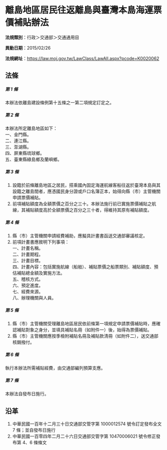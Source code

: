# 離島地區居民往返離島與臺灣本島海運票價補貼辦法

**法規類別**：行政＞交通部＞交通通用目

**異動日期**：2015/02/26  

**法規網址**：https://law.moj.gov.tw/LawClass/LawAll.aspx?pcode=K0020062





## 法條
##### 第 1 條
本辦法依離島建設條例第十五條之一第二項規定訂定之。

##### 第 2 條
本辦法所定離島地區如下：  
一、金門縣。  
二、連江縣。  
三、澎湖縣。  
四、屏東縣琉球鄉。  
五、臺東縣綠島鄉及蘭嶼鄉。

##### 第 3 條
1. 設籍於前條離島地區之居民，搭乘國內固定海運航線客船往返於臺灣本島與其設籍之離島間者，應憑國民身分證或戶口名簿正本，始得向縣（市）主管機關申請票價補貼。
1. 前項補貼額度為全額票價之百分之三十。本辦法施行前已實施票價補貼之航線，其補貼額度高於全額票價之百分之三十者，得維持其原有補貼額度。

##### 第 4 條
1. 縣（市）主管機關申請經費補助，應擬具計畫書函送交通部審議核定。
1. 前項計畫書應敘明下列事項：  
一、計畫名稱。  
二、計畫期程。  
三、計畫目標。  
四、計畫內容：包括實施航線（船舶）、補貼票價之船票類別、補貼額度、預估補貼總金額及實施方法。  
五、稽核方式。  
六、預定進度。  
七、經費來源。  
八、辦理機關與人員。

##### 第 5 條
1. 縣（市）主管機關受理離島地區居民依前條第一項規定申請票價補貼時，應確認補貼對象之身分，並填具補貼名冊（如附件一）後，始得為票價補貼。
1. 縣（市）主管機關應按季檢附補貼名冊及補貼款清冊（如附件二），送交通部核銷撥付。

##### 第 6 條
執行本辦法所需補貼經費，由交通部編列預算支應。

##### 第 7 條
本辦法自發布日施行。

## 沿革
1. 中華民國一百年十二月三十日交通部交管字第 1000012574 號令訂定發布全文 7  條；並自發布日施行
1. 中華民國一百零四年二月二十六日交通部交管字第 10470006021  號令修正發布第 4、6 條條文
